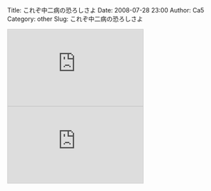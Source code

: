 Title: これぞ中二病の恐ろしさよ
Date: 2008-07-28 23:00
Author: Ca5
Category: other
Slug: これぞ中二病の恐ろしさよ

<iframe width="312" height="176" src="http://ext.nicovideo.jp/thumb/sm1721337" scrolling="no" style="border:solid 1px #CCC;" frameborder="0">[【ニコニコ動画】自らの中二病体験をカミングアウトする・栄光の前編](http://www.nicovideo.jp/watch/sm1721337)</iframe>  

<iframe width="312" height="176" src="http://ext.nicovideo.jp/thumb/sm1721493" scrolling="no" style="border:solid 1px #CCC;" frameborder="0">[【ニコニコ動画】自らの中二病体験をカミングアウトする・滅亡の後編](http://www.nicovideo.jp/watch/sm1721493)</iframe>
